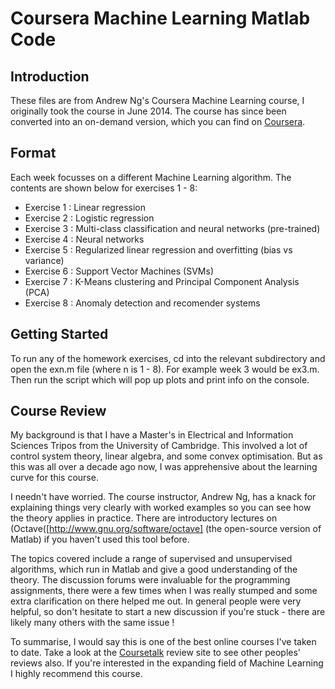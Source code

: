 # Coursera Machine Learning Matlab Code

## Introduction

These files are from Andrew Ng's Coursera Machine Learning course, I originally took the course in June 2014. The course has since been converted into an on-demand version, which you can find on [Coursera](https://www.coursera.org/learn/machine-learning/).

## Format 

Each week focusses on a different Machine Learning algorithm. The contents are shown below for exercises 1 - 8:

* Exercise 1 : Linear regression
* Exercise 2 : Logistic regression
* Exercise 3 : Multi-class classification and neural networks (pre-trained)
* Exercise 4 : Neural networks
* Exercise 5 : Regularized linear regression and overfitting (bias vs variance)
* Exercise 6 : Support Vector Machines (SVMs)
* Exercise 7 : K-Means clustering and Principal Component Analysis (PCA)
* Exercise 8 : Anomaly detection and recomender systems

## Getting Started

To run any of the homework exercises, cd into the relevant subdirectory and open the exn.m file (where n is 1 - 8). For example week 3 would be ex3.m. Then run the script which will pop up plots and print info on the console.

## Course Review

My background is that I have a Master's in Electrical and Information Sciences Tripos from the University of Cambridge. This involved a lot of control system theory, linear algebra, and some convex optimisation. But as this was all over a decade ago now, I was apprehensive about the learning curve for this course.

I needn't have worried. The course instructor, Andrew Ng, has a knack for explaining things very clearly with worked examples so you can see how the theory applies in practice. There are introductory lectures on (Octave([http://www.gnu.org/software/octave]  (the open-source version of Matlab) if you haven't used this tool before. 

The topics covered include a range of supervised and unsupervised algorithms, which run in Matlab and give a good understanding of the theory. The discussion forums were invaluable for the programming assignments, there were a few times when I was really stumped and some extra clarification on there helped me out. In general people were very helpful, so don't hesitate to start a new discussion if you're stuck - there are likely many others with the same issue !

To summarise, I would say this is one of the best online courses I've taken to date. Take a look at the [Coursetalk](https://www.coursetalk.com/providers/coursera/courses/machine-learning) review site to see other peoples' reviews also. If you're interested in the expanding field of Machine Learning I highly recommend this course.



